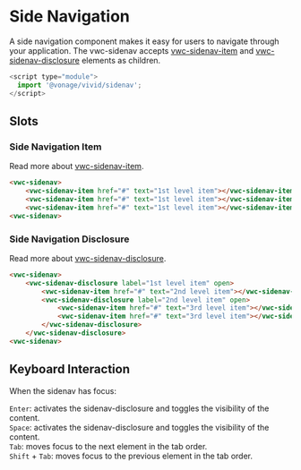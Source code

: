 # Side Navigation

A side navigation component makes it easy for users to navigate through your application.
The vwc-sidenav accepts [vwc-sidenav-item](../../components/sidenav-item) and [vwc-sidenav-disclosure](../../components/sidenav-disclosure) elements as children.

```js
<script type="module">
  import '@vonage/vivid/sidenav';
</script>
```

## Slots

### Side Navigation Item

Read more about [vwc-sidenav-item](../../components/sidenav-item).

```html preview
<vwc-sidenav>
    <vwc-sidenav-item href="#" text="1st level item"></vwc-sidenav-item>
    <vwc-sidenav-item href="#" text="1st level item"></vwc-sidenav-item>
    <vwc-sidenav-item href="#" text="1st level item"></vwc-sidenav-item>
<vwc-sidenav>
```

### Side Navigation Disclosure

Read more about [vwc-sidenav-disclosure](../../components/sidenav-disclosure).

```html preview
<vwc-sidenav>
    <vwc-sidenav-disclosure label="1st level item" open>
        <vwc-sidenav-item href="#" text="2nd level item"></vwc-sidenav-item>
        <vwc-sidenav-disclosure label="2nd level item" open>
            <vwc-sidenav-item href="#" text="3rd level item"></vwc-sidenav-item>
            <vwc-sidenav-item href="#" text="3rd level item"></vwc-sidenav-item>
        </vwc-sidenav-disclosure>
    </vwc-sidenav-disclosure>
<vwc-sidenav>
```

## Keyboard Interaction

When the sidenav has focus:

`Enter`: activates the sidenav-disclosure and toggles the visibility of the content.  
`Space`: activates the sidenav-disclosure and toggles the visibility of the content.  
`Tab`: moves focus to the next element in the tab order.  
`Shift` + `Tab`: moves focus to the previous element in the tab order.  
